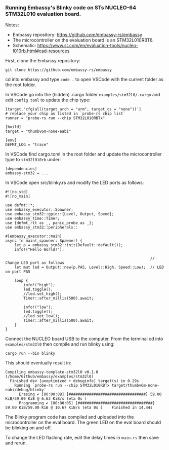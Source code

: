 ### Running Embassy's Blinky code on STs NUCLEO-64 STM32L010 evaluation board.

Notes:
- Embassy repository: https://github.com/embassy-rs/embassy
- The microcontroller on the evaluation board is an STM32L010RBT6.
- Schematic: https://www.st.com/en/evaluation-tools/nucleo-l010rb.html#cad-resources

First, clone the Embassy repository:

```git clone https://github.com/embassy-rs/embassy```

cd into embassy and type ```code .``` to open VSCode with the current folder as the root folder.

In VSCode go into the (hidden) .cargo folder ```examples/stm32l0/.cargo``` and edit ```config.toml``` to update the chip type:

```
[target.'cfg(all(target_arch = "arm", target_os = "none"))']
# replace your chip as listed in `probe-rs chip list`
runner = "probe-rs run --chip STM32L010RBTx"

[build]
target = "thumbv6m-none-eabi"

[env]
DEFMT_LOG = "trace"
```

In VSCode find cargo.toml in the root folder and update the microcontroller type  to ```stm32l010rb``` under:

 ```
 [dependencies]
 embassy-stm32 = ...
 ```

In VSCode open src/blinky.rs and modify the LED ports as follows:

```
#![no_std]
#![no_main]

use defmt::*;
use embassy_executor::Spawner;
use embassy_stm32::gpio::{Level, Output, Speed};
use embassy_time::Timer;
use {defmt_rtt as _, panic_probe as _};
use embassy_stm32::peripherals::

#[embassy_executor::main]
async fn main(_spawner: Spawner) {
    let p = embassy_stm32::init(Default::default());
    info!("Hello World!");

                                                                // Change LED port as follows
    let mut led = Output::new(p.PA5, Level::High, Speed::Low);  // LED on port PA5

    loop {
        info!("high");
        led.toggle();
        //led.set_high();
        Timer::after_millis(500).await;

        info!("low");
        led.toggle();
        //led.set_low();
        Timer::after_millis(500).await;
    }
}
```

Connect the NUCLEO board USB to the computer. From the terminal cd into ```examples/stm32l0``` then compile and run blinky using:

```cargo run --bin blinky```

This should eventually result in:

```
Compiling embassy-template-stm32l0 v0.1.0 (/home/Github/embassy/examples/stm32l0)
  Finished dev [unoptimized + debuginfo] target(s) in 0.29s
    Running `probe-rs run --chip STM32L010RBTx target/thumbv6m-none-eabi/debug/blinky`
      Erasing ✔ [00:00:08] [##################################] 59.00 KiB/59.00 KiB @ 6.63 KiB/s (eta 0s )
      Programming ✔ [00:00:05] [#################################] 59.00 KiB/59.00 KiB @ 10.67 KiB/s (eta 0s )    Finished in 14.44s
```

The Blinky program code has compiled and uploaded into the microcontroller on the eval board. The green LED on the eval board should be blinking on and off.

To change the LED flashing rate, edit the delay times in ```main.rs``` then save and rerun.
